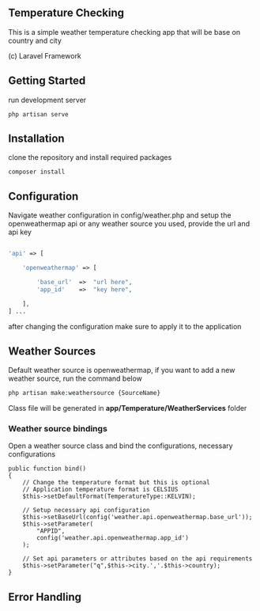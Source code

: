 ## Temperature Checking
This is a simple weather temperature checking app that will be base on country and city


(c) Laravel Framework

## Getting Started
run development server

```
php artisan serve
```

## Installation
clone the repository and install required packages
```
composer install
```

## Configuration
Navigate weather configuration in config/weather.php and setup the openweathermap api or any weather source you used, provide the url and api key
```php

'api' => [

    'openweathermap' => [

        'base_url'  =>  "url here",
        'app_id'    =>  "key here",

    ],
] ...

```
after changing the configuration make sure to apply it to the application
## Weather Sources
Default weather source is openweathermap, if you want to add a new weather source, run the command below

```php
php artisan make:weathersource {SourceName}
```
Class file will be generated in **app/Temperature/WeatherServices** folder

### Weather source bindings
Open a weather source class and bind the configurations, necessary configurations 
```
public function bind()
{
    // Change the temperature format but this is optional
    // Application temperature format is CELSIUS
    $this->setDefaultFormat(TemperatureType::KELVIN);

    // Setup necessary api configuration
    $this->setBaseUrl(config('weather.api.openweathermap.base_url'));
    $this->setParameter(
        "APPID",
        config('weather.api.openweathermap.app_id')
    );
        
    // Set api parameters or attributes based on the api requirements
    $this->setParameter("q",$this->city.','.$this->country);
}
```

## Error Handling